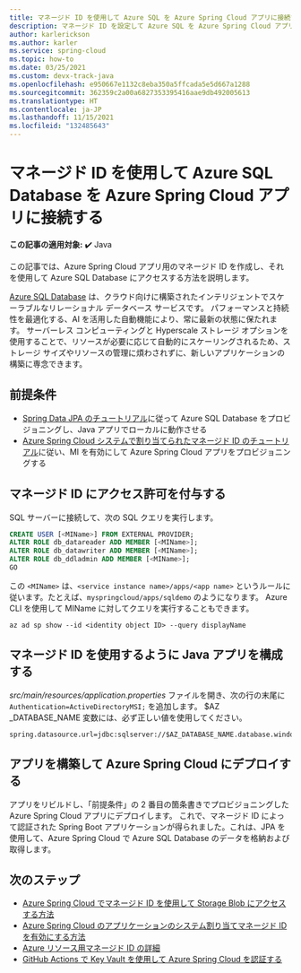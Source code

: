 ```yaml
---
title: マネージド ID を使用して Azure SQL を Azure Spring Cloud アプリに接続する
description: マネージド ID を設定して Azure SQL を Azure Spring Cloud アプリに接続します。
author: karlerickson
ms.author: karler
ms.service: spring-cloud
ms.topic: how-to
ms.date: 03/25/2021
ms.custom: devx-track-java
ms.openlocfilehash: e950667e1132c8eba350a5ffcada5e5d667a1288
ms.sourcegitcommit: 362359c2a00a6827353395416aae9db492005613
ms.translationtype: HT
ms.contentlocale: ja-JP
ms.lasthandoff: 11/15/2021
ms.locfileid: "132485643"
---
```

# <a name="use-a-managed-identity-to-connect-azure-sql-database-to-an-azure-spring-cloud-app"></a>マネージド ID を使用して Azure SQL Database を Azure Spring Cloud アプリに接続する

**この記事の適用対象:** ✔️ Java

この記事では、Azure Spring Cloud アプリ用のマネージド ID を作成し、それを使用して Azure SQL Database にアクセスする方法を説明します。

[Azure SQL Database](https://azure.microsoft.com/services/sql-database/) は、クラウド向けに構築されたインテリジェントでスケーラブルなリレーショナル データベース サービスです。 パフォーマンスと持続性を最適化する、AI を活用した自動機能により、常に最新の状態に保たれます。 サーバーレス コンピューティングと Hyperscale ストレージ オプションを使用することで、リソースが必要に応じて自動的にスケーリングされるため、ストレージ サイズやリソースの管理に煩わされずに、新しいアプリケーションの構築に専念できます。

## <a name="prerequisites"></a>前提条件

* [Spring Data JPA のチュートリアル](/azure/developer/java/spring-framework/configure-spring-data-jpa-with-azure-sql-server)に従って Azure SQL Database をプロビジョニングし、Java アプリでローカルに動作させる
* [Azure Spring Cloud システムで割り当てられたマネージド ID のチュートリアル](./how-to-enable-system-assigned-managed-identity.md)に従い、MI を有効にして Azure Spring Cloud アプリをプロビジョニングする

## <a name="grant-permission-to-the-managed-identity"></a>マネージド ID にアクセス許可を付与する

SQL サーバーに接続して、次の SQL クエリを実行します。

```sql
CREATE USER [<MIName>] FROM EXTERNAL PROVIDER;
ALTER ROLE db_datareader ADD MEMBER [<MIName>];
ALTER ROLE db_datawriter ADD MEMBER [<MIName>];
ALTER ROLE db_ddladmin ADD MEMBER [<MIName>];
GO
```

この `<MIName>` は、`<service instance name>/apps/<app name>` というルールに従います。たとえば、`myspringcloud/apps/sqldemo` のようになります。 Azure CLI を使用して MIName に対してクエリを実行することもできます。

```azurecli
az ad sp show --id <identity object ID> --query displayName
```

## <a name="configure-your-java-app-to-use-managed-identity"></a>マネージド ID を使用するように Java アプリを構成する

*src/main/resources/application.properties* ファイルを開き、次の行の末尾に `Authentication=ActiveDirectoryMSI;` を追加します。 $AZ _DATABASE_NAME 変数には、必ず正しい値を使用してください。

```properties
spring.datasource.url=jdbc:sqlserver://$AZ_DATABASE_NAME.database.windows.net:1433;database=demo;encrypt=true;trustServerCertificate=false;hostNameInCertificate=*.database.windows.net;loginTimeout=30;Authentication=ActiveDirectoryMSI;
```

## <a name="build-and-deploy-the-app-to-azure-spring-cloud"></a>アプリを構築して Azure Spring Cloud にデプロイする

アプリをリビルドし、「前提条件」の 2 番目の箇条書きでプロビジョニングした Azure Spring Cloud アプリにデプロイします。 これで、マネージド ID によって認証された Spring Boot アプリケーションが得られました。これは、JPA を使用して、Azure Spring Cloud で Azure SQL Database のデータを格納および取得します。

## <a name="next-steps"></a>次のステップ

* [Azure Spring Cloud でマネージド ID を使用して Storage Blob にアクセスする方法](https://github.com/Azure-Samples/Azure-Spring-Cloud-Samples/tree/master/managed-identity-storage-blob)
* [Azure Spring Cloud のアプリケーションのシステム割り当てマネージド ID を有効にする方法](./how-to-enable-system-assigned-managed-identity.md)
* [Azure リソース用マネージド ID の詳細](https://github.com/MicrosoftDocs/azure-docs/blob/master/articles/active-directory/managed-identities-azure-resources/overview.md)
* [GitHub Actions で Key Vault を使用して Azure Spring Cloud を認証する](./github-actions-key-vault.md)
